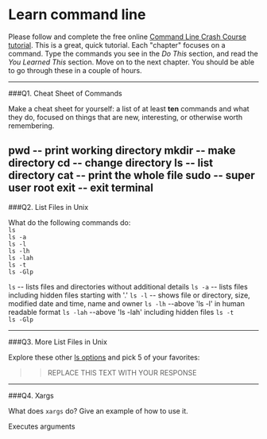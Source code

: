 # Learn command line

Please follow and complete the free online [Command Line Crash Course
tutorial](http://cli.learncodethehardway.org/book/). This is a great,
quick tutorial. Each "chapter" focuses on a command. Type the commands
you see in the _Do This_ section, and read the _You Learned This_
section. Move on to the next chapter. You should be able to go through
these in a couple of hours.

---

###Q1.  Cheat Sheet of Commands  

Make a cheat sheet for yourself: a list of at least **ten** commands and what they do, focused on things that are new, interesting, or otherwise worth remembering.

pwd -- print working directory
mkdir -- make directory
cd -- change directory
ls -- list directory
cat -- print the whole file
sudo -- super user root
exit -- exit terminal
---

###Q2.  List Files in Unix   

What do the following commands do:  
`ls`  
`ls -a`  
`ls -l`  
`ls -lh`  
`ls -lah`  
`ls -t`  
`ls -Glp`  

`ls`  -- lists files and directories without additional details
`ls -a` -- lists files including hidden files starting with '.'
`ls -l` -- shows file or directory, size, modified date and time, name and owner
`ls -lh` --above 'ls -l' in human readable format
`ls -lah`  --above 'ls -lah' including hidden files
`ls -t`  
`ls -Glp`

---

###Q3.  More List Files in Unix  

Explore these other [ls options](http://www.techonthenet.com/unix/basic/ls.php) and pick 5 of your favorites:

> > REPLACE THIS TEXT WITH YOUR RESPONSE

---

###Q4.  Xargs   

What does `xargs` do? Give an example of how to use it.

Executes arguments
 


